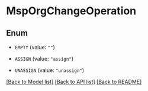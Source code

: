 # MspOrgChangeOperation

## Enum


* `EMPTY` (value: `""`)

* `ASSIGN` (value: `"assign"`)

* `UNASSIGN` (value: `"unassign"`)


[[Back to Model list]](../README.md#documentation-for-models) [[Back to API list]](../README.md#documentation-for-api-endpoints) [[Back to README]](../README.md)


